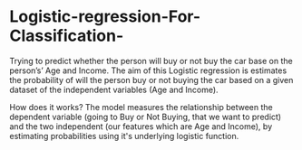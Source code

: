 # Logistic-regression-For-Classification-
Trying to predict whether the person will buy or not buy the car base on the person’s’ Age and Income. The aim of this Logistic regression is estimates the probability of will the person buy or not buying the car based on a given dataset of the independent variables (Age and Income).

How does it works? 
The model measures the relationship between the dependent variable (going to Buy or Not Buying, that we want to predict) and the two independent (our features which are Age and Income), by estimating probabilities using it's underlying logistic function. 
